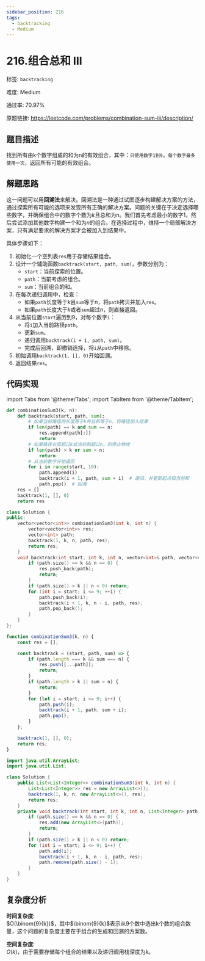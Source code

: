 ```yaml
---
sidebar_position: 216
tags:
  - backtracking
  - Medium
---
```


# 216.组合总和 III

标签: `backtracking`

难度: Medium

通过率: 70.97%

原题链接: https://leetcode.com/problems/combination-sum-iii/description/

## 题目描述
找到所有由k个数字组成的和为n的有效组合，其中：`只使用数字1到9`，`每个数字最多使用一次`，返回所有可能的有效组合。

## 解题思路
这一问题可以用**回溯法**来解决。回溯法是一种通过试图逐步构建解决方案的方法，通过探索所有可能的选项来发现所有正确的解决方案。问题的关键在于决定选择哪些数字，并确保组合中的数字个数为$k$且总和为$n$。我们首先考虑最小的数字$1$，然后尝试添加其他数字构建一个和为$n$的组合。在选择过程中，维持一个局部解决方案，只有满足要求的解决方案才会被加入到结果中。

具体步骤如下：

1. 初始化一个空列表`res`用于存储结果组合。
2. 设计一个辅助函数`backtrack(start, path, sum)`，参数分别为：
   - `start`：当前探索的位置。
   - `path`：当前考虑的组合。
   - `sum`：当前组合的和。
3. 在每次递归调用中，检查：
   - 如果`path`长度等于$k$且`sum`等于$n$，将`path`拷贝并加入`res`。
   - 如果`path`长度大于$k$或者`sum`超过$n$，则直接返回。
4. 从当前位置`start`遍历到$9$，对每个数字`i`：
   - 将`i`加入当前路径`path`。
   - 更新`sum`。
   - 递归调用`backtrack(i + 1, path, sum)`。
   - 完成后回溯，即撤销选择，将`i`从`path`中移除。
5. 初始调用`backtrack(1, [], 0)`开始回溯。
6. 返回结果`res`。

## 代码实现
import Tabs from '@theme/Tabs';
import TabItem from '@theme/TabItem';

<Tabs>
<TabItem value="python" label="Python">

```python
def combinationSum3(k, n):
    def backtrack(start, path, sum):
        # 如果当前路径的长度等于k并且和等于n，将路径加入结果
        if len(path) == k and sum == n:
            res.append(path[:])
            return
        # 如果路径长度超过k或当前和超过n，则停止继续
        if len(path) > k or sum > n:
            return
        # 从当前数字开始遍历
        for i in range(start, 10):
            path.append(i)
            backtrack(i + 1, path, sum + i)  # 递归，并更新起点和当前和
            path.pop()  # 回溯
    res = []
    backtrack(1, [], 0)
    return res
```

</TabItem>
<TabItem value="cpp" label="C++">

```cpp
class Solution {
public:
    vector<vector<int>> combinationSum3(int k, int n) {
        vector<vector<int>> res;
        vector<int> path;
        backtrack(1, k, n, path, res);
        return res;
    }
    void backtrack(int start, int k, int n, vector<int>& path, vector<vector<int>>& res) {
        if (path.size() == k && n == 0) {
            res.push_back(path);
            return;
        }
        if (path.size() > k || n < 0) return;
        for (int i = start; i <= 9; ++i) {
            path.push_back(i);
            backtrack(i + 1, k, n - i, path, res);
            path.pop_back();
        }
    }
};
```

</TabItem>
<TabItem value="javascript" label="JavaScript">

```javascript
function combinationSum3(k, n) {
    const res = [];

    const backtrack = (start, path, sum) => {
        if (path.length === k && sum === n) {
            res.push([...path]);
            return;
        }
        if (path.length > k || sum > n) {
            return;
        }
        for (let i = start; i <= 9; i++) {
            path.push(i);
            backtrack(i + 1, path, sum + i);
            path.pop();
        }
    };

    backtrack(1, [], 0);
    return res;
}
```

</TabItem>
<TabItem value="java" label="Java">

```java
import java.util.ArrayList;
import java.util.List;

class Solution {
    public List<List<Integer>> combinationSum3(int k, int n) {
        List<List<Integer>> res = new ArrayList<>();
        backtrack(1, k, n, new ArrayList<>(), res);
        return res;
    }
    private void backtrack(int start, int k, int n, List<Integer> path, List<List<Integer>> res) {
        if (path.size() == k && n == 0) {
            res.add(new ArrayList<>(path));
            return;
        }
        if (path.size() > k || n < 0) return;
        for (int i = start; i <= 9; i++) {
            path.add(i);
            backtrack(i + 1, k, n - i, path, res);
            path.remove(path.size() - 1);
        }
    }
}
```

</TabItem>
</Tabs>

## 复杂度分析
**时间复杂度**:  
$O(\binom{9}{k})$，其中$\binom{9}{k}$表示从9个数中选出k个数的组合数量，这个问题的复杂度主要在于组合的生成和回溯的方案数。


**空间复杂度**:  
$O(k)$，由于需要存储每个组合的结果以及递归调用栈深度为$k$。
